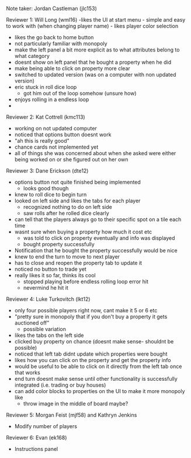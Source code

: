 Note taker: Jordan Castleman (jlc153)

Reviewer 1: Will Long (wml16)
-likes the UI at start menu
    - simple and easy to work with (when changing player name)
    - likes player color selection
- likes the go back to home button
- not particularly familiar with monopoly 
- make the left panel a bit more explicit as to what attributes belong to what category
- doesnt show on left panel that he bought a property when he did
- make being able to click on property more clear
- switched to updated version (was on a computer with non updated version)
- eric stuck in roll dice loop
  - got him out of the loop somehow (unsure how)
- enjoys rolling in a endless loop
- 

Reviewer 2: Kat Cottrell (kmc113)
- working on not updated computer
- noticed that options button doesnt work
- "ah this is really good"
- chance cards not implemented yet
- all of things she was concerned about when she asked were either being worked on or she figured out on her own

Reviewer 3: Dane Erickson (dte12)
- options button not quite finished being implemented
  - looks good though
- knew to roll dice to begin turn
- looked on left side and likes the tabs for each player
  - recognized nothing to do on left side
  - saw rolls after he rolled dice clearly
- can tell that the players always go to their specific spot on a tile each time
- wasnt sure when buying a property how much it cost etc
  - was told to click on property eventually and info was displayed
  - bought property successfully
- Notification that he bought the property successfully would be nice
- knew to end the turn to move to next player
- has to close and reopen the property tab to update it
- noticed no button to trade yet
- really likes it so far, thinks its cool
  - stopped playing before endless rolling loop error hit 
  - nevermind he hit it

Reviewer 4: Luke Turkovitch (lkt12)
- only four possible players right now, cant make it 5 or 6 etc
- "pretty sure in monopoly that if you don't buy a property it gets auctioned off"
  - possible variation
- likes the tabs on the left side
- clicked buy property on chance (doesnt make sense- shouldnt be possible)
- noticed that left tab didnt update which properties were bought
- likes how you can click on the property and get the property info
- would be useful to be able to click on it directly from the left tab once that works
- end turn doesnt make sense until other functionality is successfully integrated (i.e. trading or buy houses)
- can add color blocks to properties on the UI to make it more monopoly like
  - throw image in the middle of board maybe?

Reviewer 5: Morgan Feist (mjf58) and Kathryn Jenkins
- Modify number of players

Reviewer 6: Evan (ek168)
- Instructions panel

